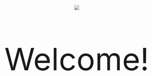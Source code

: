 
<div align="center" style="font-size:100px;">
      <img src="https://www.codenotes.dev/index_images/pusheencode.gif"/>
      <p align="bottom: 0px"> Welcome! </p>
</div>
